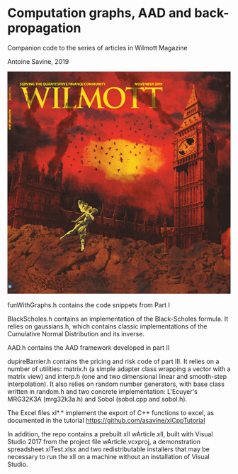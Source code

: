 # Computation graphs, AAD and back-propagation
Companion code to the series of articles in Wilmott Magazine 

Antoine Savine, 2019

<p align="center"> 

![Wilmott November 2019](WilmottNov2019.jpg)

</p>

funWithGraphs.h contains the code snippets from Part I 

BlackScholes.h contains an implementation of the Black-Scholes formula. It relies on gaussians.h, which contains classic implementations of the Cumulative Normal Distribution and its inverse.

AAD.h contains the AAD framework developed in part II

dupireBarrier.h contains the pricing and risk code of part III. It relies on a number of utilities: matrix.h (a simple adapter class wrapping a vector with a matrix view) and interp.h (one and two dimensional linear and smooth-step interpolation). It also relies on random number generators, with base class written in random.h and two concrete implementation: L'Ecuyer's MRG32K3A (mrg32k3a.h) and Sobol (sobol.cpp and sobol.h).

The Excel files xl*.* implement the export of C++ functions to excel, as documented in the tutorial https://github.com/asavine/xlCppTutorial

In addition, the repo contains a prebuilt xll wArticle.xll, built with Visual Studio 2017 from the project file wArticle.vcxproj, a demonstration spreadsheet xlTest.xlsx and two redistributable installers that may be necessary to run the xll on a machine without an installation of Visual Studio.
